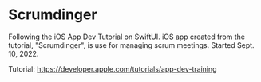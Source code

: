 # Scrumdinger
Following the iOS App Dev Tutorial on SwiftUI. iOS app created from the tutorial, "Scrumdinger",  is use for managing scrum meetings. Started Sept. 10, 2022.

Tutorial:
https://developer.apple.com/tutorials/app-dev-training
